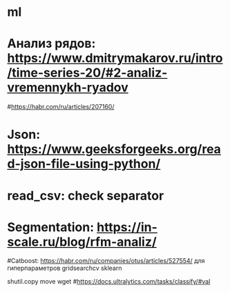 # ml
# Анализ рядов: https://www.dmitrymakarov.ru/intro/time-series-20/#2-analiz-vremennykh-ryadov
#https://habr.com/ru/articles/207160/
# Json: https://www.geeksforgeeks.org/read-json-file-using-python/
# read_csv: check separator
# Segmentation: https://in-scale.ru/blog/rfm-analiz/
#Catboost: https://habr.com/ru/companies/otus/articles/527554/
для гиперпараметров gridsearchcv sklearn


shutil.copy move
wget
#https://docs.ultralytics.com/tasks/classify/#val
